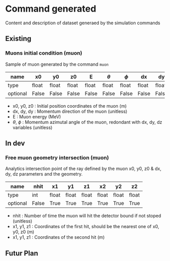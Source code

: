 # Command generated

Content and description of dataset generaed by the simulation commands

## Existing

### Muons initial condition (muon)

Sample of muon generated by the command `muon`

| name     | x0    | y0    | z0    | E     | $\theta$ | $\phi$ | dx    | dy    | dz    |
|----------|-------|-------|-------|-------|----------|--------|-------|-------|-------|
| type     | float | float | float | float | float    | float  | float | float | float |
| optional | False | False | False | False | False    | False  | False | False | False |

- x0, y0, z0 : Initial position coordinates of the muon (m)
- dx, dy, dy : Momentum direction of the muon (unitless)
- E          : Muon energy (MeV)
- $\theta$, $\phi$ : Momentum azimutal angle of the muon, redondant with dx, dy, dz variables (unitless)

## In dev

### Free muon geometry intersection (muon)

Analytics intersection point of the ray defined by the muon x0, y0, z0 & dx, dy, dz parameters and the geometry.

| name     | nhit  | x1    | y1    | z1    | x2    | y2    | z2    |
|----------|-------|-------|-------|-------|-------|-------|-------|
| type     | int   | float | float | float | float | float | float |
| optional | False | True  | True  | True  | True  | True  | True  |

- nhit : Number of time the muon will hit the detector bound if not stoped (unitless)
- x1, y1, z1 : Coordinates of the first hit, should be the nearest one of x0, y0, z0 (m)
- x1, y1, z1 : Coordinates of the second hit (m)

## Futur Plan